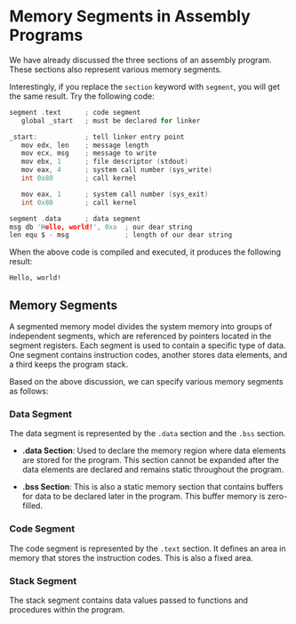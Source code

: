 # Memory Segments in Assembly Programs

We have already discussed the three sections of an assembly program. These sections also represent various memory segments.

Interestingly, if you replace the `section` keyword with `segment`, you will get the same result. Try the following code:

```c
segment .text      ; code segment
   global _start   ; must be declared for linker

_start:            ; tell linker entry point
   mov edx, len    ; message length
   mov ecx, msg    ; message to write
   mov ebx, 1      ; file descriptor (stdout)
   mov eax, 4      ; system call number (sys_write)
   int 0x80        ; call kernel

   mov eax, 1      ; system call number (sys_exit)
   int 0x80        ; call kernel

segment .data      ; data segment
msg db 'Hello, world!', 0xa  ; our dear string
len equ $ - msg              ; length of our dear string
```

When the above code is compiled and executed, it produces the following result:

```
Hello, world!
```

## Memory Segments

A segmented memory model divides the system memory into groups of independent segments, which are referenced by pointers located in the segment registers. Each segment is used to contain a specific type of data. One segment contains instruction codes, another stores data elements, and a third keeps the program stack.

Based on the above discussion, we can specify various memory segments as follows:

### Data Segment

The data segment is represented by the `.data` section and the `.bss` section.

- **.data Section**: Used to declare the memory region where data elements are stored for the program. This section cannot be expanded after the data elements are declared and remains static throughout the program.

- **.bss Section**: This is also a static memory section that contains buffers for data to be declared later in the program. This buffer memory is zero-filled.
### Code Segment

The code segment is represented by the `.text` section. It defines an area in memory that stores the instruction codes. This is also a fixed area.

### Stack Segment

The stack segment contains data values passed to functions and procedures within the program.